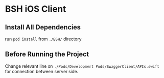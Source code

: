 # BSH iOS Client

## Install All Dependencies

run `pod install` from `./BSH/` directory

## Before Running the Project

Change relevant line on `./Pods/Development Pods/SwaggerClient/APIs.swift` for connection between server side.
